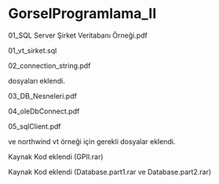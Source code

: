 # GorselProgramlama_II

01_SQL Server Şirket Veritabanı Örneği.pdf 
<p>01_vt_sirket.sql
<p>02_connection_string.pdf
<p>dosyaları eklendi.
  
03_DB_Nesneleri.pdf 
<p>04_oleDbConnect.pdf
<p>05_sqlClient.pdf
<p>ve northwind vt örneği için gerekli dosyalar eklendi.
  
Kaynak Kod eklendi (GPII.rar)
  
Kaynak Kod eklendi (Database.part1.rar ve Database.part2.rar)
